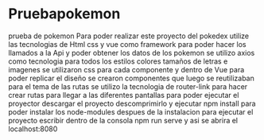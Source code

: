 # Pruebapokemon
prueba de pokemon
Para poder realizar este proyecto del pokedex utilize las tecnologias de Html css y vue como framework 
para poder hacer los llamados a la Api y poder obtener los datos de los pokemon se utilizo axios como tecnologia
para todos los estilos colores tamaños de letras e imagenes se utilizaron css para cada componente 
y dentro de Vue para poder replicar el diseño se crearon componentes que luego se reutilizaban 
para el tema de las rutas se utilizo la tecnologia de router-link para hacer crear rutas para llegar a las diferentes pantallas
para poder ejecutar el proyector descargar el proyecto descomprimirlo y ejecutar npm install para poder instalar los node-modules despues de la instalacion
para ejecutar el proyecto escribir dentro de la consola npm run serve y asi se abrira el localhost:8080
